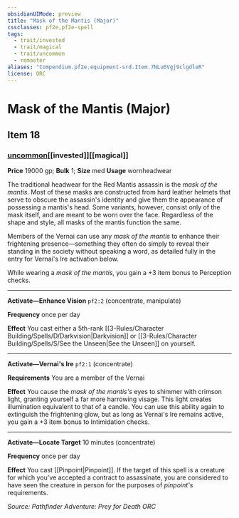 ```yaml
---
obsidianUIMode: preview
title: "Mask of the Mantis (Major)"
cssclasses: pf2e,pf2e-spell
tags:
  - trait/invested
  - trait/magical
  - trait/uncommon
  - remaster
aliases: "Compendium.pf2e.equipment-srd.Item.7NLu6Vgj9clgdleR"
license: ORC
---
```

# Mask of the Mantis (Major)
## Item 18
### [uncommon](uncommon.md "Uncommon Rarity Trait")[[invested]][[magical]]


**Price** 19000 gp; 
**Bulk** 1; **Size** med
**Usage** wornheadwear

The traditional headwear for the Red Mantis assassin is the _mask of the mantis_. Most of these masks are constructed from hard leather helmets that serve to obscure the assassin's identity and give them the appearance of possessing a mantis's head. Some variants, however, consist only of the mask itself, and are meant to be worn over the face. Regardless of the shape and style, all masks of the mantis function the same.

Members of the Vernai can use any _mask of the mantis_ to enhance their frightening presence—something they often do simply to reveal their standing in the society without speaking a word, as detailed fully in the entry for Vernai's Ire activation below.

While wearing a _mask of the mantis_, you gain a +3 item bonus to Perception checks.

* * *

**Activate—Enhance Vision** `pf2:2` (concentrate, manipulate)

**Frequency** once per day

**Effect** You cast either a 5th-rank [[3-Rules/Character Building/Spells/D/Darkvision|Darkvision]] or [[3-Rules/Character Building/Spells/S/See the Unseen|See the Unseen]] on yourself.

* * *

**Activate—Vernai's Ire** `pf2:1` (concentrate)

**Requirements** You are a member of the Vernai

**Effect** You cause the _mask of the mantis's_ eyes to shimmer with crimson light, granting yourself a far more harrowing visage. This light creates illumination equivalent to that of a candle. You can use this ability again to extinguish the frightening glow, but as long as Vernai's Ire remains active, you gain a +3 item bonus to Intimidation checks.

* * *

**Activate—Locate Target** 10 minutes (concentrate)

**Frequency** once per day

**Effect** You cast [[Pinpoint|Pinpoint]]. If the target of this spell is a creature for which you've accepted a contract to assassinate, you are considered to have seen the creature in person for the purposes of _pinpoint's_ requirements.

*Source: Pathfinder Adventure: Prey for Death*
*ORC*